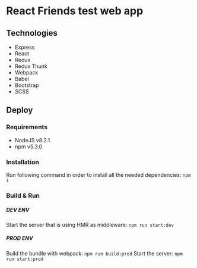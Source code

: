 # React Friends test web app

## Technologies
- Express
- React
- Redux
- Redux Thunk
- Webpack
- Babel
- Bootstrap
- SCSS

## Deploy

### Requirements
- NodeJS v8.2.1
- npm v5.3.0

### Installation
Run following command in order to install all the needed dependencies:
`npm i`

### Build & Run

##### DEV ENV
Start the server that is using HMR as middleware:
`npm run start:dev`  

##### PROD ENV
Build the bundle with webpack:
`npm run build:prod`
Start the server:
`npm run start:prod`

